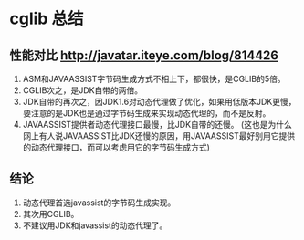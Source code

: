 # cglib 总结

## 性能对比 http://javatar.iteye.com/blog/814426

1. ASM和JAVAASSIST字节码生成方式不相上下，都很快，是CGLIB的5倍。 
2. CGLIB次之，是JDK自带的两倍。 
3. JDK自带的再次之，因JDK1.6对动态代理做了优化，如果用低版本JDK更慢，要注意的是JDK也是通过字节码生成来实现动态代理的，而不是反射。 
4. JAVAASSIST提供者动态代理接口最慢，比JDK自带的还慢。 
(这也是为什么网上有人说JAVAASSIST比JDK还慢的原因，用JAVAASSIST最好别用它提供的动态代理接口，而可以考虑用它的字节码生成方式) 


## 结论
1. 动态代理首选javassist的字节码生成实现。
2. 其次用CGLIB。
3. 不建议用JDK和javassist的动态代理了。
